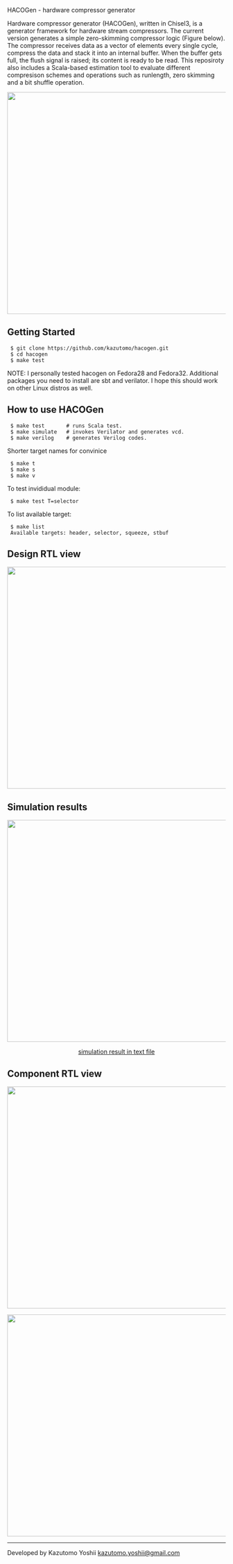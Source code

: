HACOGen - hardware compressor generator

Hardware compressor generator (HACOGen), written in Chisel3, is a
generator framework for hardware stream compressors.  The current
version generates a simple zero-skimming compressor logic (Figure
below). The compressor receives data as a vector of elements every
single cycle, compress the data and stack it into an internal
buffer. When the buffer gets full, the flush signal is raised; its
content is ready to be read. This reposiroty also includes a
Scala-based estimation tool to evaluate different compresison schemes
and operations such as runlength, zero skimming and a bit shuffle
operation.

<p align="center">
<img src="https://raw.githubusercontent.com/kazutomo/hacogen/master/figs/streamcomp.png"  width="512" />
</p>


Getting Started
---------------

     $ git clone https://github.com/kazutomo/hacogen.git
     $ cd hacogen
     $ make test

NOTE: I personally tested hacogen on Fedora28 and Fedora32.
Additional packages you need to install are sbt and verilator.  I hope
this should work on other Linux distros as well.

How to use HACOGen
--------------

     $ make test       # runs Scala test.
     $ make simulate   # invokes Verilator and generates vcd.
     $ make verilog    # generates Verilog codes.

Shorter target names for convinice

     $ make t
     $ make s
     $ make v

To test invididual module:

     $ make test T=selector

To list available target:

     $ make list
     Available targets: header, selector, squeeze, stbuf


Design RTL view
---------------

<p align="center">
<img src="https://raw.githubusercontent.com/kazutomo/hacogen/master/figs/comp-rtl-view.png"  width="512" />
</p>

Simulation results
------------------

<p align="center">
<img src="https://raw.githubusercontent.com/kazutomo/hacogen/master/figs/haco-wave.png"  width="512" />
</p>

<p align="center">
<a href="https://raw.githubusercontent.com/kazutomo/hacogen/master/results/comp-output.txt" >simulation result in text file</a>
</p>


Component RTL view
------------------

<p align="center">
<img src="https://raw.githubusercontent.com/kazutomo/hacogen/master/figs/rtl-view-squeeze-shiftup.png"  width="512" />
</p>

<p align="center">
<img src="https://raw.githubusercontent.com/kazutomo/hacogen/master/figs/rtl-view-stbuf.png"  width="512" />
</p>



----
Developed by Kazutomo Yoshii <kazutomo.yoshii@gmail.com>
